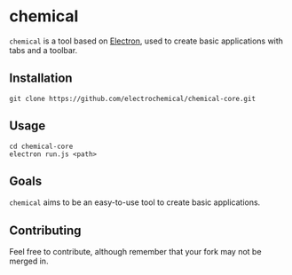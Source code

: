 # chemical

`chemical` is a tool based on [Electron](http://electron.atom.io/),
used to create basic applications with tabs and a toolbar.

## Installation

    git clone https://github.com/electrochemical/chemical-core.git

## Usage

    cd chemical-core
    electron run.js <path>

## Goals

`chemical` aims to be an easy-to-use tool to create basic applications.

## Contributing

Feel free to contribute, although remember that your fork may not be merged in.
